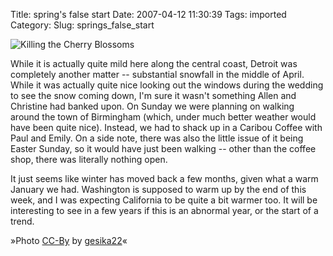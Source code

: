 Title: spring's false start
Date: 2007-04-12 11:30:39
Tags: imported
Category: 
Slug: springs_false_start

<img src="http://farm1.static.flickr.com/179/455984702_627b3510e2_m.jpg" class="flickr reflect rheight20 ropacity40" title="Killing the Cherry Blossoms" alt="Killing the Cherry Blossoms" />
<p class="dc">While it is actually quite mild here along the central coast, Detroit was completely another matter -- substantial snowfall in the middle of April.  While it was actually quite nice looking out the windows during the wedding to see the snow coming down, I'm sure it wasn't something Allen and Christine had banked upon.  On Sunday we were planning on walking around the town of Birmingham (which, under much better weather would have been quite nice).  Instead, we had to shack up  in a Caribou Coffee with Paul and Emily.  On a side note, there was also the little issue of it being Easter Sunday, so it would have just been walking -- other than the coffee shop, there was literally nothing open.</p>
It just seems like winter has moved back a few months, given what a warm January we had.  Washington is supposed to warm up by the end of this week, and I was expecting California to be quite a bit warmer too.  It will be interesting to see in a few years if this is an abnormal year, or the start of a trend.
<p class="flickrcaption">»Photo <a href="http://creativecommons.org/licenses/by/2.0/">CC-By</a> by <a href="http://www.flickr.com/photos/gesika22/">gesika22</a>«</p>
